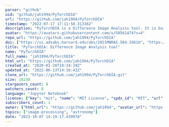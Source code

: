 ```yaml
---
parser: "github"
uid: "github/jah1994/PyTorchDIA"
url: "https://github.com/jah1994/PyTorchDIA"
timestamp: "2022-07-17 17:11:58.313382"
description: "PyTorchDIA is a Difference Image Analysis tool. It is built around the PyTorch machine learning framework, and uses automatic differentiation and (optional) GPU support to perform lightning fast optimisations of image models."
avatar: "https://avatars.githubusercontent.com/u/58561474?v=4"
repo_url: "https://github.com/jah1994/PyTorchDIA"
doi: ["https://ui.adsabs.harvard.edu/abs/2021MNRAS.504.3561H", "https://ui.adsabs.harvard.edu/abs/2021ascl.soft05015H/abstract"]
title: "PyTorchDIA: Difference Image Analysis tool"
name: "PyTorchDIA"
full_name: "jah1994/PyTorchDIA"
html_url: "https://github.com/jah1994/PyTorchDIA"
created_at: "2020-01-28T18:34:19Z"
updated_at: "2022-06-13T14:16:43Z"
clone_url: "https://github.com/jah1994/PyTorchDIA.git"
size: 18230
stargazers_count: 8
watchers_count: 8
language: "Jupyter Notebook"
license: {"key": "mit", "name": "MIT License", "spdx_id": "MIT", "url": "https://api.github.com/licenses/mit", "node_id": "MDc6TGljZW5zZTEz"}
subscribers_count: 1
owner: {"html_url": "https://github.com/jah1994", "avatar_url": "https://avatars.githubusercontent.com/u/58561474?v=4", "login": "jah1994", "type": "User"}
topics: ["image-processing", "astronomy"]
date: "2023-10-07 14:19:17.439978"
---
```

